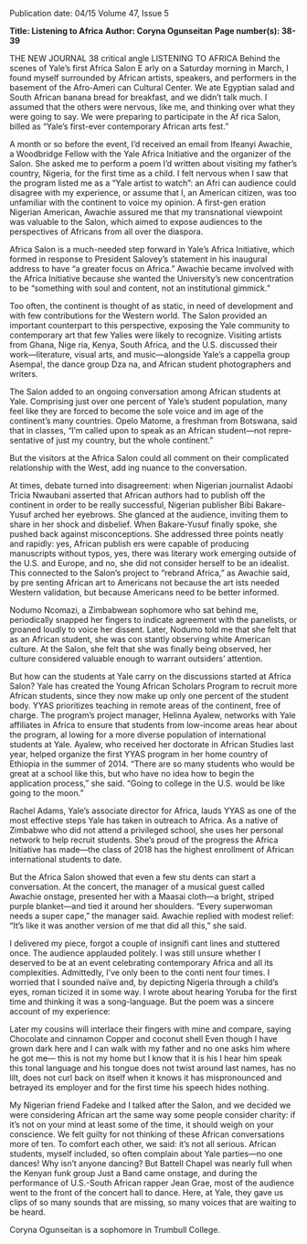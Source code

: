 Publication date: 04/15
Volume 47, Issue 5

**Title: Listening to Africa**
**Author: Coryna Ogunseitan**
**Page number(s): 38-39**

THE NEW JOURNAL
38
critical angle
LISTENING TO AFRICA
Behind the scenes of Yale’s first Africa Salon
E
arly on a Saturday morning in March, I found 
myself surrounded by African artists, speakers, 
and performers in the basement of the Afro-Ameri­
can Cultural Center. We ate Egyptian salad and South 
African banana bread for breakfast, and we didn’t 
talk much. I assumed that the others were nervous, 
like me, and thinking over what they were going 
to say. We were preparing to participate in the Af­
rica Salon, billed as “Yale’s first-ever contemporary 
African arts fest.” 

A month or so before the event, I’d received an 
email from Ifeanyi Awachie, a Woodbridge Fellow 
with the Yale Africa Initiative and the organizer of the 
Salon. She asked me to perform a poem I’d written 
about visiting my father’s country, Nigeria, for the 
first time as a child. I felt nervous when I saw that the 
program listed me as a “Yale artist to watch”: an Afri­
can audience could disagree with my experience, or 
assume that I, an American citizen, was too unfamiliar 
with the continent to voice my opinion. A first-gen­
eration Nigerian American, Awachie assured me that 
my transnational viewpoint was valuable to the Salon, 
which aimed to expose audiences to the perspectives 
of Africans from all over the diaspora.  

Africa Salon is a much-needed step forward in 
Yale’s Africa Initiative, which formed in response to 
President Salovey’s statement in his inaugural address 
to have “a greater focus on Africa.” Awachie became 
involved with the Africa Initiative because she wanted 
the University’s new concentration to be “something 
with soul and content, not an institutional gimmick.” 

Too often, the continent is thought of as static, in 
need of development and with few contributions for 
the Western world. The Salon provided an important 
counterpart to this perspective, exposing the Yale 
community to contemporary art that few Yalies were 
likely to recognize. Visiting artists from Ghana, Nige­
ria, Kenya, South Africa, and the U.S. discussed their 
work—literature, visual arts, and music—alongside 
Yale’s a cappella group Asempa!, the dance group Dza­
na, and African student photographers and writers.

The Salon added to an ongoing conversation 
among African students at Yale. Comprising just over 
one percent of Yale’s student population, many feel 
like they are forced to become the sole voice and im­
age of the continent’s many countries. Opelo Matome, 
a freshman from Botswana, said that in classes, “I’m 
called upon to speak as an African student—not repre­
sentative of just my country, but the whole continent.” 

But the visitors at the Africa Salon could all comment 
on their complicated relationship with the West, add­
ing nuance to the conversation.

At times, debate turned into disagreement: when 
Nigerian journalist Adaobi Tricia Nwaubani asserted 
that African authors had to publish off the continent 
in order to be really successful, Nigerian publisher 
Bibi Bakare-Yusuf arched her eyebrows. She glanced 
at the audience, inviting them to share in her shock 
and disbelief. When Bakare-Yusuf finally spoke, she 
pushed back against misconceptions. She addressed 
three points neatly and rapidly: yes, African publish­
ers were capable of producing manuscripts without 
typos, yes, there was literary work emerging outside 
of the U.S. and Europe, and no, she did not consider 
herself to be an idealist. This connected to the Salon’s 
project to “rebrand Africa,” as Awachie said, by pre­
senting African art to Americans not because the art­
ists needed Western validation, but because Americans 
need to be better informed.

Nodumo Ncomazi, a Zimbabwean sophomore 
who sat behind me, periodically snapped her fingers 
to indicate agreement with the panelists, or groaned 
loudly to voice her dissent. Later, Nodumo told me 
that she felt that as an African student, she was con­
stantly observing white American culture. At the 
Salon, she felt that she was finally being observed, 
her culture considered valuable enough to warrant 
outsiders’ attention. 

But how can the students at Yale carry on the 
discussions started at Africa Salon? Yale has created 
the Young African Scholars Program to recruit more 
African students, since they now make up only one 
percent of the student body. YYAS prioritizes teaching 
in remote areas of the continent, free of charge. The 
program’s project manager, Helinna Ayalew, networks 
with Yale affiliates in Africa to ensure that students 
from low-income areas hear about the program, al­
lowing for a more diverse population of international 
students at Yale. Ayalew, who received her doctorate 
in African Studies last year, helped organize the first 
YYAS program in her home country of Ethiopia in the 
summer of 2014. “There are so many students who 
would be great at a school like this, but who have no 
idea how to begin the application process,” she said. 
“Going to college in the U.S. would be like going to 
the moon.”  

Rachel Adams, Yale’s associate director for Africa, 
lauds YYAS as one of the most effective steps Yale has 
taken in outreach to Africa. As a native of Zimbabwe 
who did not attend a privileged school, she uses her 
personal network to help recruit students. She’s proud 
of the progress the Africa Initiative has made—the 
class of 2018 has the highest enrollment of African 
international students to date. 

But the Africa Salon showed that even a few stu­
dents can start a conversation. At the concert, the 
manager of a musical guest called Awachie onstage, 
presented her with a Maasai cloth—a bright, striped 
purple blanket—and tied it around her shoulders. 
“Every superwoman needs a super cape,” the manager 
said. Awachie replied with modest relief: “It’s like it 
was another version of me that did all this,” she said. 

I delivered my piece, forgot a couple of insignifi­
cant lines and stuttered once. The audience applauded 
politely. I was still unsure whether I deserved to be at 
an event celebrating contemporary Africa and all its 
complexities. Admittedly, I’ve only been to the conti­
nent four times. I worried that I sounded naïve and, 
by depicting Nigeria through a child’s eyes, roman­
ticized it in some way. I wrote about hearing Yoruba 
for the first time and thinking it was a song-language. 
But the poem was a sincere account of my experience:

Later my cousins will interlace their fingers 
with mine and compare, saying
Chocolate and cinnamon 
Copper and coconut shell 
Even though I have grown dark here
and I can walk with my father and no one asks him
where he got me—
this is not my home but I know that it is his
I hear him speak this tonal language and his tongue 
does not twist around last 
names, has no lilt, does not curl back on itself when it
knows it has mispronounced 
and betrayed its employer 
and for the first time his speech hides nothing.

My Nigerian friend Fadeke and I talked after the 
Salon, and we decided we were considering African 
art the same way some people consider charity: if 
it’s not on your mind at least some of the time, it 
should weigh on your conscience. We felt guilty for 
not thinking of these African conversations more of­
ten. To comfort each other, we said: it’s not all serious. 
African students, myself included, so often complain 
about Yale parties—no one dances! Why isn’t anyone 
dancing? But Battell Chapel was nearly full when the 
Kenyan funk group Just a Band came onstage, and 
during the performance of U.S.-South African rapper 
Jean Grae, most of the audience went to the front of 
the concert hall to dance. Here, at Yale, they gave us 
clips of so many sounds that are missing, so many 
voices that are waiting to be heard.

Coryna Ogunseitan is a sophomore 
in Trumbull College.